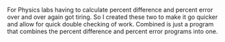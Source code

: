 For Physics labs having to calculate percent difference and percent error over and over again got tiring. So I created these two to make it go quicker and allow for 
quick double checking of work.
Combined is just a program that combines the percent difference and percent error programs into one.